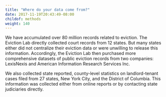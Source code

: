 ```yaml
---
title: "Where do your data come from?"
date: 2017-11-19T20:43:49-08:00
childof: methods
weight: 140
---
```

We have accumulated over 80 million records related to eviction. The Eviction Lab directly collected court records from 12 states. But many states either did not centralize their eviction data or were unwilling to release this information. Accordingly, the Eviction Lab then purchased more comprehensive datasets of public eviction records from two companies: LexisNexis and American Information Research Services Inc. 

We also collected state reported, county-level statistics on landlord-tenant cases filed from 27 states, New York City, and the District of Columbia. This information was collected either from online reports or by contacting state judiciaries directly.